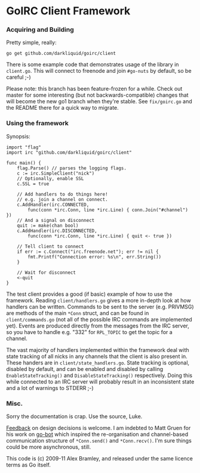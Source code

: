 GoIRC Client Framework
======================

### Acquiring and Building

Pretty simple, really:

	go get github.com/darkliquid/goirc/client

There is some example code that demonstrates usage of the library in `client.go`. This will connect to freenode and join `#go-nuts` by default, so be careful ;-)

Please note: this branch has been feature-frozen for a while. Check out master
for some interesting (but not backwards-compatible) changes that will become
the new go1 branch when they're stable. See `fix/goirc.go` and the README there
for a quick way to migrate.

### Using the framework

Synopsis:

    import "flag"
	import irc "github.com/darkliquid/goirc/client"

	func main() {
        flag.Parse() // parses the logging flags.
		c := irc.SimpleClient("nick")
		// Optionally, enable SSL
		c.SSL = true

		// Add handlers to do things here!
		// e.g. join a channel on connect.
		c.AddHandler(irc.CONNECTED,
			func(conn *irc.Conn, line *irc.Line) { conn.Join("#channel") })
		// And a signal on disconnect
		quit := make(chan bool)
		c.AddHandler(irc.DISCONNECTED,
			func(conn *irc.Conn, line *irc.Line) { quit <- true })

		// Tell client to connect
		if err := c.Connect("irc.freenode.net"); err != nil {
			fmt.Printf("Connection error: %s\n", err.String())
		}

		// Wait for disconnect
		<-quit
	}

The test client provides a good (if basic) example of how to use the framework.
Reading `client/handlers.go` gives a more in-depth look at how handlers can be
written. Commands to be sent to the server (e.g. PRIVMSG) are methods of the
main `*Conn` struct, and can be found in `client/commands.go` (not all of the
possible IRC commands are implemented yet). Events are produced directly from
the messages from the IRC server, so you have to handle e.g. "332" for
`RPL_TOPIC` to get the topic for a channel.

The vast majority of handlers implemented within the framework deal with state
tracking of all nicks in any channels that the client is also present in. These
handers are in `client/state_handlers.go`. State tracking is optional, disabled
by default, and can be enabled and disabled by calling `EnableStateTracking()`
and `DisableStateTracking()` respectively. Doing this while connected to an IRC
server will probably result in an inconsistent state and a lot of warnings to
STDERR ;-)

### Misc.

Sorry the documentation is crap. Use the source, Luke.

[Feedback](mailto:a.bramley@gmail.com) on design decisions is welcome. I am
indebted to Matt Gruen for his work on
[go-bot](http://code.google.com/p/go-bot/source/browse/irc.go) which inspired
the re-organisation and channel-based communication structure of `*Conn.send()`
and `*Conn.recv()`. I'm sure things could be more asynchronous, still.

This code is (c) 2009-11 Alex Bramley, and released under the same licence terms
as Go itself.

